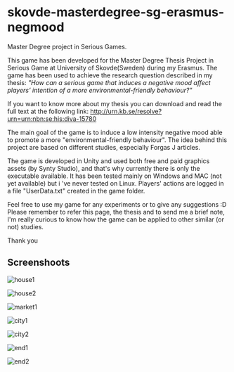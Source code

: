 # skovde-masterdegree-sg-erasmus-negmood
Master Degree project in Serious Games.

This game has been developed for the Master Degree Thesis Project in Serious Game at University of Skovde(Sweden) during my Erasmus. 
The game has been used to achieve the research question described in my thesis:
*"How can a serious game that induces a negative mood affect players’ intention of a more environmental-friendly behaviour?"*

If you want to know more about my thesis you can download and read the full text at the following link:
http://urn.kb.se/resolve?urn=urn:nbn:se:his:diva-15780

The main goal of the game is to induce a low intensity negative mood able to promote a more "environmental-friendly behaviour". The idea behind this project are based on different studies, especially Forgas J articles. 

The game is developed in Unity and used both free and paid graphics assets (by Synty Studio), and that's why currently there is only the executable available. It has been tested mainly on Windows and MAC (not yet available) but i 've never tested on Linux. Players' actions are logged in a file "UserData.txt" created in the game folder.

Feel free to use my game for any experiments or to give any suggestions :D
Please remember to refer this page, the thesis and to send me a brief note, I'm really curious to know how the game can be applied to other similar (or not) studies.

Thank you

## Screenshoots
![house1](https://github.com/simpetr/skovde-masterdegree-sg-erasmus-negmood/tree/master/Screenshots/house1.png)

![house2](https://github.com/simpetr/skovde-masterdegree-sg-erasmus-negmood/tree/master/Screenshots/house2.png)

![market1](https://github.com/simpetr/skovde-masterdegree-sg-erasmus-negmood/tree/master/Screenshots/city1.png)

![city1](https://github.com/simpetr/skovde-masterdegree-sg-erasmus-negmood/tree/master/Screenshots/city3.png)

![city2](https://github.com/simpetr/skovde-masterdegree-sg-erasmus-negmood/tree/master/Screenshots/market1.png)

![end1](https://github.com/simpetr/skovde-masterdegree-sg-erasmus-negmood/tree/master/Screenshots/end1.png)

![end2](https://github.com/simpetr/skovde-masterdegree-sg-erasmus-negmood/tree/master/Screenshots/end2.png)
